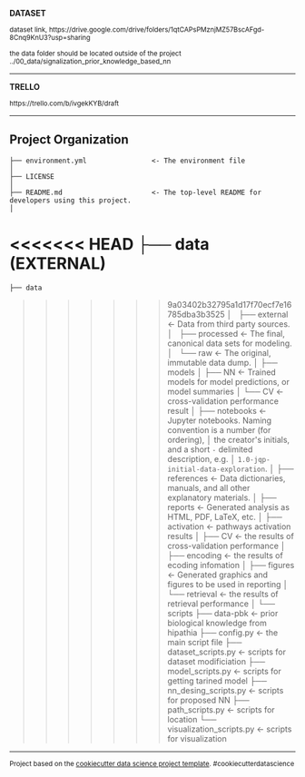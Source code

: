 **DATASET**

<p><small>dataset link, https://drive.google.com/drive/folders/1qtCAPsPMznjMZ57BscAFgd-8Cnq9KnU3?usp=sharing

the data folder should be located outside of the project ../00_data/signalization_prior_knowledge_based_nn</small></p>

------------


**TRELLO**
<p><small>https://trello.com/b/ivgekKYB/draft</small></p>

------------


Project Organization
------------

    ├── environment.yml                <- The environment file
    │
    ├── LICENSE
    │
    ├── README.md                      <- The top-level README for developers using this project.
    │
<<<<<<< HEAD
    ├── data (EXTERNAL)
=======
    ├── data
>>>>>>> 9a03402b32795a1d17f70ecf7e16785dba3b3525
    │   ├── external                   <- Data from third party sources.
    │   ├── processed                  <- The final, canonical data sets for modeling.
    │   └── raw                        <- The original, immutable data dump.
    │
    ├── models
    │   ├── NN                         <- Trained models for model predictions, or model summaries
    │   └── CV                         <- cross-validation performance result
    │
    ├── notebooks                      <- Jupyter notebooks. Naming convention is a number (for ordering),
    │                                     the creator's initials, and a short `-` delimited description, e.g.
    │                                     `1.0-jqp-initial-data-exploration`.
    │
    ├── references                     <- Data dictionaries, manuals, and all other explanatory materials.
    │
    ├── reports                        <- Generated analysis as HTML, PDF, LaTeX, etc.
    │   ├── activation                 <- pathways activation results
    │   ├── CV                         <- the results of cross-validation performance
    │   ├── encoding                   <- the results of ecoding infomation
    │   ├── figures                    <- Generated graphics and figures to be used in reporting
    │   └── retrieval                  <- the results of retrieval performance
    │
    └── scripts
        ├── data-pbk                   <- prior biological knowledge from hipathia
        ├── config.py                <- the main script file
        ├── dataset_scripts.py         <- scripts for dataset modificiation
        ├── model_scripts.py           <- scripts for getting tarined model
        ├── nn_desing_scripts.py       <- scripts for proposed NN
        ├── path_scripts.py            <- scripts for location 
        └── visualization_scripts.py   <- scripts for visualization
    

--------

<p><small>Project based on the <a target="_blank" href="https://drivendata.github.io/cookiecutter-data-science/">cookiecutter data science project template</a>. #cookiecutterdatascience</small></p>
